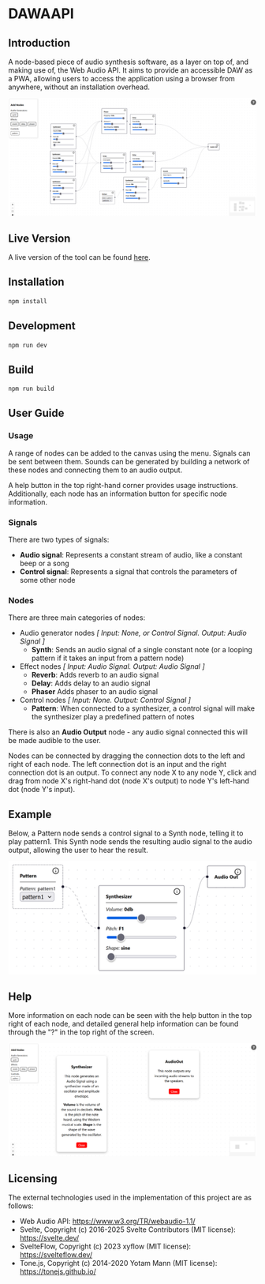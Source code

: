 # DAWAAPI

## Introduction

A node-based piece of audio synthesis software, as a layer on top of, and making use of, the Web Audio API. It aims to provide an accessible DAW as a PWA, allowing users to access the application using a browser from anywhere, without an installation overhead.

![UI](assets/nodesinui.png "UI")

## Live Version

A live version of the tool can be found [here](https://conarm.github.io/dawaapi/).

## Installation

```sh
npm install
```

## Development

```sh
npm run dev
```

## Build

```sh
npm run build
```

## User Guide

### Usage

A range of nodes can be added to the canvas using the menu. Signals can be sent between them. Sounds can be generated by building a network of these nodes and connecting them to an audio output.

A help button in the top right-hand corner provides usage instructions. Additionally, each node has an information button for specific node information.

### Signals

There are two types of signals:

 - **Audio signal**: Represents a constant stream of audio, like a constant beep or a song
 - **Control signal**: Represents a signal that controls the parameters of some other node

### Nodes

There are three main categories of nodes:
 - Audio generator nodes *[ Input: None, or Control Signal. Output: Audio Signal ]*
   - **Synth**: Sends an audio signal of a single constant note (or a looping pattern if it takes an input from a pattern node)
 - Effect nodes *[ Input: Audio Signal. Output: Audio Signal ]*
   - **Reverb**: Adds reverb to an audio signal
   - **Delay**: Adds delay to an audio signal
   - **Phaser** Adds phaser to an audio signal
 - Control nodes *[ Input: None. Output: Control Signal ]*
   - **Pattern**: When connected to a synthesizer, a control signal will make the synthesizer play a predefined pattern of notes

There is also an **Audio Output** node - any audio signal connected this will be made audible to the user.

Nodes can be connected by dragging the connection dots to the left and right of each node. The left connection dot is an input and the right connection dot is an output. To connect any node X to any node Y, click and drag from node X's right-hand dot (node X's output) to node Y's left-hand dot (node Y's input).

## Example

Below, a Pattern node sends a control signal to a Synth node, telling it to play pattern1. This Synth node sends the resulting audio signal to the audio output, allowing the user to hear the result.

![Nodes](assets/controlsigdiff.png "Nodes")


## Help

More information on each node can be seen with the help button in the top right of each node, and detailed general help information can be found through the "?" in the top right of the screen.

![Help](assets/helpnodes.png "Help")

## Licensing

The external technologies used in the implementation of this project are as follows:

 - Web Audio API: https://www.w3.org/TR/webaudio-1.1/
 - Svelte, Copyright (c) 2016-2025 Svelte Contributors (MIT license): https://svelte.dev/
 - SvelteFlow, Copyright (c) 2023 xyflow (MIT license): https://svelteflow.dev/
 - Tone.js, Copyright (c) 2014-2020 Yotam Mann (MIT license): https://tonejs.github.io/
